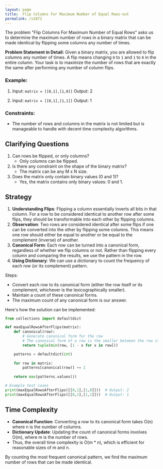 ```yaml
---
layout: page
title:  Flip Columns For Maximum Number of Equal Rows-out
permalink: /s1072
---
```


The problem "Flip Columns For Maximum Number of Equal Rows" asks us to determine the maximum number of rows in a binary matrix that can be made identical by flipping some columns any number of times. 

**Problem Statement in Detail:**
Given a binary matrix, you are allowed to flip columns any number of times. A flip means changing `0` to `1` and `1` to `0` in the entire column. Your task is to maximize the number of rows that are exactly the same after performing any number of column flips.

### Example:
1. Input: `matrix = [[0,1],[1,0]]`
   Output: 2

2. Input: `matrix = [[0,1],[1,1]]`
   Output: 1

### Constraints:
- The number of rows and columns in the matrix is not limited but is manageable to handle with decent time complexity algorithms.

## Clarifying Questions
1. Can rows be flipped, or only columns?
   - Only columns can be flipped.
2. Is there any constraint on the shape of the binary matrix?
   - The matrix can be any M x N size.
3. Does the matrix only contain binary values (0 and 1)?
   - Yes, the matrix contains only binary values: 0 and 1.

## Strategy
1. **Understanding Flips**: Flipping a column essentially inverts all bits in that column. For a row to be considered identical to another row after some flips, they should be transformable into each other by flipping columns.
2. **Observation**: Two rows are considered identical after some flips if one can be converted into the other by flipping some columns. This means one row should either be equal to another or be equal to the complement (inverse) of another.
3. **Canonical Form**: Each row can be turned into a canonical form, regardless of whether we flip columns or not. Rather than flipping every column and comparing the results, we use the pattern in the row.
4. **Using Dictionary**: We can use a dictionary to count the frequency of each row (or its complement) pattern.

Steps:
- Convert each row to its canonical form (either the row itself or its complement, whichever is the lexicographically smaller).
- Maintain a count of these canonical forms.
- The maximum count of any canonical form is our answer.

Here's how the solution can be implemented:

```python
from collections import defaultdict

def maxEqualRowsAfterFlips(matrix):
    def canonical(row):
        # Generate canonical form for the row
        # The canonical form of a row is the smaller between the row itself and its complement.
        return tuple(min(row, [1 - x for x in row]))

    patterns = defaultdict(int)
    
    for row in matrix:
        patterns[canonical(row)] += 1
    
    return max(patterns.values())

# Example test cases
print(maxEqualRowsAfterFlips([[0,1],[1,0]]))  # Output: 2
print(maxEqualRowsAfterFlips([[0,1],[1,1]]))  # Output: 1
```

## Time Complexity
- **Canonical Function**: Converting a row to its canonical form takes O(n) where n is the number of columns.
- **Dictionary Update**: Updating the count of canonical forms involves O(m), where m is the number of rows.
- Thus, the overall time complexity is O(m * n), which is efficient for reasonable sizes of m and n.

By counting the most frequent canonical pattern, we find the maximum number of rows that can be made identical.